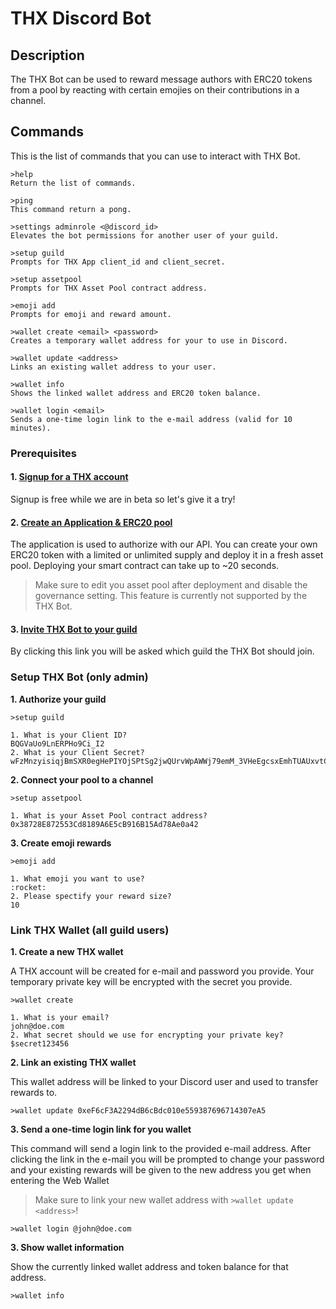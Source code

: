 # THX Discord Bot

## Description

The THX Bot can be used to reward message authors with ERC20 tokens from a pool by reacting with certain emojies on their contributions in a channel.

## Commands

This is the list of commands that you can use to interact with THX Bot.

```
>help
Return the list of commands.

>ping
This command return a pong.

>settings adminrole <@discord_id>
Elevates the bot permissions for another user of your guild.

>setup guild
Prompts for THX App client_id and client_secret.

>setup assetpool
Prompts for THX Asset Pool contract address.

>emoji add
Prompts for emoji and reward amount.

>wallet create <email> <password>
Creates a temporary wallet address for your to use in Discord.

>wallet update <address>
Links an existing wallet address to your user.

>wallet info
Shows the linked wallet address and ERC20 token balance.

>wallet login <email>
Sends a one-time login link to the e-mail address (valid for 10 minutes).
```

### Prerequisites

#### 1. [Signup for a THX account](https://www.thx.network/signup)

Signup is free while we are in beta so let's give it a try!

#### 2. [Create an Application & ERC20 pool](https://dashboard.thx.network)

The application is used to authorize with our API. You can create your own ERC20 token with a limited or unlimited supply and deploy it in a fresh asset pool. Deploying your smart contract can take up to ~20 seconds.

> Make sure to edit you asset pool after deployment and disable the governance setting. This feature is currently not supported by the THX Bot.

#### 3. [Invite THX Bot to your guild](https://discord.com/api/oauth2/authorize?client_id=834083368370700299&permissions=8&scope=bot)

By clicking this link you will be asked which guild the THX Bot should join.

### Setup THX Bot (only admin)

**1. Authorize your guild**

```
>setup guild

1. What is your Client ID?
BQGVaUo9LnERPHo9Ci_I2
2. What is your Client Secret?
wFzMnzyisiqjBmSXR0egHePIYOjSPtSg2jwQUrvWpAWWj79emM_3VHeEgcsxEmhTUAUxvtCu59K41FKfIoZyVg
```

**2. Connect your pool to a channel**

```
>setup assetpool

1. What is your Asset Pool contract address?
0x38728E872553Cd8189A6E5cB916B15Ad78Ae0a42
```

**3. Create emoji rewards**

```
>emoji add

1. What emoji you want to use?
:rocket:
2. Please spectify your reward size?
10
```

### Link THX Wallet (all guild users)

**1. Create a new THX wallet**

A THX account will be created for e-mail and password you provide. Your temporary private key will be encrypted with the secret you provide.

```
>wallet create

1. What is your email?
john@doe.com
2. What secret should we use for encrypting your private key?
$secret123456
```

**2. Link an existing THX wallet**

This wallet address will be linked to your Discord user and used to transfer rewards to.

```
>wallet update 0xeF6cF3A2294dB6cBdc010e559387696714307eA5
```

**3. Send a one-time login link for you wallet**

This command will send a login link to the provided e-mail address. After clicking the link in the e-mail you will be prompted to change your password and your existing rewards will be given to the new address you get when entering the Web Wallet

> Make sure to link your new wallet address with `>wallet update <address>`!

```
>wallet login @john@doe.com
```

**3. Show wallet information**

Show the currently linked wallet address and token balance for that address.

```
>wallet info
```
